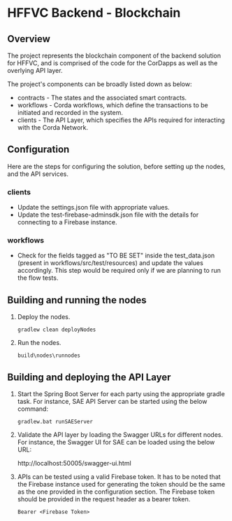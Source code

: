 
# HFFVC Backend - Blockchain

## Overview
The project represents the blockchain component of the backend solution for HFFVC, and is comprised of the code for the CorDapps as well as the overlying API layer.

The project's components can be broadly listed down as below:

* contracts - The states and the associated smart contracts.
* workflows - Corda workflows, which define the transactions to be initiated and recorded in the system.
* clients - The API Layer, which specifies the APIs required for interacting with the Corda Network.

## Configuration
Here are the steps for configuring the solution, before setting up the nodes, and the API services.

### clients
* Update the settings.json file with appropriate values.
* Update the test-firebase-adminsdk.json file with the details for connecting to a Firebase instance.

### workflows
* Check for the fields tagged as "TO BE SET" inside the test_data.json (present in workflows/src/test/resources) and update the values accordingly. This step would be required only if we are planning to run the flow tests.

## Building and running the nodes
1. Deploy the nodes.
   ```
   gradlew clean deployNodes
   ```
2. Run the nodes.
    ```
    build\nodes\runnodes
    ```

## Building and deploying the API Layer
1. Start the Spring Boot Server for each party using the appropriate gradle task.
For instance, SAE API Server can be started using the below command:
   ```
   gradlew.bat runSAEServer
   ```

2. Validate the API layer by loading the Swagger URLs for different nodes. For instance, the Swagger UI for SAE can be loaded using the below URL:
   
   http://localhost:50005/swagger-ui.html


3. APIs can be tested using a valid Firebase token. It has to be noted that the Firebase instance used for generating the token should be the same as the one provided in the configuration section. The Firebase token  should be provided in the request header as a bearer token.
   ```
   Bearer <Firebase Token>
   ```
